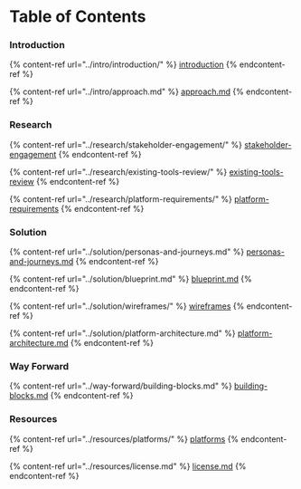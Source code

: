 # Table of Contents

### Introduction

{% content-ref url="../intro/introduction/" %}
[introduction](../intro/introduction/)
{% endcontent-ref %}

{% content-ref url="../intro/approach.md" %}
[approach.md](../intro/approach.md)
{% endcontent-ref %}

### Research

{% content-ref url="../research/stakeholder-engagement/" %}
[stakeholder-engagement](../research/stakeholder-engagement/)
{% endcontent-ref %}

{% content-ref url="../research/existing-tools-review/" %}
[existing-tools-review](../research/existing-tools-review/)
{% endcontent-ref %}

{% content-ref url="../research/platform-requirements/" %}
[platform-requirements](../research/platform-requirements/)
{% endcontent-ref %}

### Solution

{% content-ref url="../solution/personas-and-journeys.md" %}
[personas-and-journeys.md](../solution/personas-and-journeys.md)
{% endcontent-ref %}

{% content-ref url="../solution/blueprint.md" %}
[blueprint.md](../solution/blueprint.md)
{% endcontent-ref %}

{% content-ref url="../solution/wireframes/" %}
[wireframes](../solution/wireframes/)
{% endcontent-ref %}

{% content-ref url="../solution/platform-architecture.md" %}
[platform-architecture.md](../solution/platform-architecture.md)
{% endcontent-ref %}

### Way Forward

{% content-ref url="../way-forward/building-blocks.md" %}
[building-blocks.md](../way-forward/building-blocks.md)
{% endcontent-ref %}

### Resources

{% content-ref url="../resources/platforms/" %}
[platforms](../resources/platforms/)
{% endcontent-ref %}

{% content-ref url="../resources/license.md" %}
[license.md](../resources/license.md)
{% endcontent-ref %}
